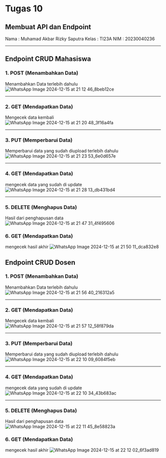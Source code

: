 # Tugas 10 #
## Membuat API dan Endpoint ##

Nama : Muhamad Akbar Rizky Saputra
Kelas : TI23A
NIM : 20230040236

---

## Endpoint CRUD Mahasiswa ##
### 1. **POST** (Menambahkan Data)
Menambahkan Data terlebih dahulu
![WhatsApp Image 2024-12-15 at 21 12 46_8beb12ce](https://github.com/user-attachments/assets/1dc25c41-d2f8-407a-a246-89e8c31bcb24)

---
### 2. **GET** (Mendapatkan Data)
Mengecek data kembali
![WhatsApp Image 2024-12-15 at 21 20 48_3f16a4fa](https://github.com/user-attachments/assets/a4cb6b0d-f7fa-4461-a341-7e64bdd8b2d5)

---
### 3. **PUT** (Memperbarui Data)
Memperbarui data yang sudah diupload terlebih dahulu
![WhatsApp Image 2024-12-15 at 21 23 53_6e0d657e](https://github.com/user-attachments/assets/2357705b-c48b-4fcb-b18f-0b70bbea90ff)

---
### 4. **GET** (Mendapatkan Data)
mengecek data yang sudah di update
![WhatsApp Image 2024-12-15 at 21 28 13_db431bd4](https://github.com/user-attachments/assets/5eac9fe3-019a-49eb-824c-d364536f6348)

---
### 5. **DELETE** (Menghapus Data)
Hasil dari penghapusan data
![WhatsApp Image 2024-12-15 at 21 47 31_4f495606](https://github.com/user-attachments/assets/7bb54c0d-1c8e-47ac-847b-377854afc92f)

### 6. **GET** (Mendapatkan Data)
mengecek hasil akhir
![WhatsApp Image 2024-12-15 at 21 50 11_dca832e8](https://github.com/user-attachments/assets/d76b3aac-ff44-42e6-8b0b-2449bfe78e0c)

## Endpoint CRUD Dosen ##

### 1. **POST** (Menambahkan Data)
Menambahkan Data terlebih dahulu
![WhatsApp Image 2024-12-15 at 21 56 40_216312a5](https://github.com/user-attachments/assets/e53801ba-b15e-4484-a640-3a2457f9fd48)


---
### 2. **GET** (Mendapatkan Data)
Mengecek data kembali
![WhatsApp Image 2024-12-15 at 21 57 12_58f879da](https://github.com/user-attachments/assets/57aa3de6-5afd-4c3f-9da5-9d0a172c1336)


---
### 3. **PUT** (Memperbarui Data)
Memperbarui data yang sudah diupload terlebih dahulu
![WhatsApp Image 2024-12-15 at 22 10 09_6084f5eb](https://github.com/user-attachments/assets/3873a388-7f0c-492e-95bc-1c123a1f3c87)


---
### 4. **GET** (Mendapatkan Data)
mengecek data yang sudah di update
![WhatsApp Image 2024-12-15 at 22 10 34_43b683ac](https://github.com/user-attachments/assets/e79c64c3-51a2-4dc9-b48e-2af7ee025098)


---
### 5. **DELETE** (Menghapus Data)
Hasil dari penghapusan data
![WhatsApp Image 2024-12-15 at 22 11 45_8e58823a](https://github.com/user-attachments/assets/6c10561c-3388-4ee6-85c5-6c3c152d794e)


### 6. **GET** (Mendapatkan Data)
mengecek hasil akhir
![WhatsApp Image 2024-12-15 at 22 12 02_6f3ad819](https://github.com/user-attachments/assets/7136e1ec-aa8f-4edf-960e-3e1579b6ac4a)







